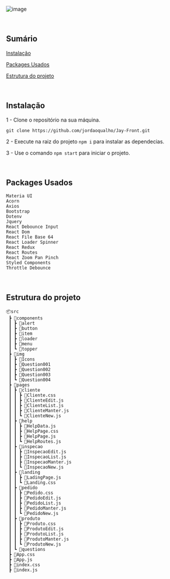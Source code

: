 ![image](https://user-images.githubusercontent.com/50970557/137419503-779b90e4-c5c8-4634-97d2-754651e7ad53.png)

<br/>

## Sumário

[Instalação](#instalação)

[Packages Usados](#packages-usados)

[Estrutura do projeto](#estrutura-do-projeto)


<br/>

## Instalação

1 - Clone o repositório na sua máquina.

```
git clone https://github.com/jordaoqualho/Jay-Front.git
```

2 - Execute na raiz do projeto `npm i` para instalar as dependecias.

3 - Use o comando `npm start` para iniciar o projeto.

<br/>

## Packages Usados

```
Materia UI
Acorn
Axios
Bootstrap
Dotenv
Jquery
React Debounce Input
React Dom
React File Base 64
React Loader Spinner
React Redux
React Routes
React Zoom Pan Pinch
Styled Components
Throttle Debounce
```
<br/>

## Estrutura do projeto

```
📦src
 ┣ 📂components
 ┃ ┣ 📂alert
 ┃ ┣ 📂button
 ┃ ┣ 📂item
 ┃ ┣ 📂loader
 ┃ ┣ 📂menu
 ┃ ┗ 📂topper
 ┣ 📂img
 ┃ ┣ 📂Icons
 ┃ ┣ 📂Question001
 ┃ ┣ 📂Question002
 ┃ ┣ 📂Question003
 ┃ ┗ 📂Question004
 ┣ 📂pages
 ┃ ┣ 📂cliente
 ┃ ┃ ┣ 📜Cliente.css
 ┃ ┃ ┣ 📜ClienteEdit.js
 ┃ ┃ ┣ 📜ClienteList.js
 ┃ ┃ ┣ 📜ClienteManter.js
 ┃ ┃ ┗ 📜ClienteNew.js
 ┃ ┣ 📂help
 ┃ ┃ ┣ 📜HelpData.js
 ┃ ┃ ┣ 📜HelpPage.css
 ┃ ┃ ┣ 📜HelpPage.js
 ┃ ┃ ┗ 📜HelpRoutes.js
 ┃ ┣ 📂inspecao
 ┃ ┃ ┣ 📜InspecaoEdit.js
 ┃ ┃ ┣ 📜InspecaoList.js
 ┃ ┃ ┣ 📜InspecaoManter.js
 ┃ ┃ ┗ 📜InspecaoNew.js
 ┃ ┣ 📂landing
 ┃ ┃ ┣ 📜LadingPage.js
 ┃ ┃ ┗ 📜Landing.css
 ┃ ┣ 📂pedido
 ┃ ┃ ┣ 📜Pedido.css
 ┃ ┃ ┣ 📜PedidoEdit.js
 ┃ ┃ ┣ 📜PedidoList.js
 ┃ ┃ ┣ 📜PedidoManter.js
 ┃ ┃ ┗ 📜PedidoNew.js
 ┃ ┣ 📂produto
 ┃ ┃ ┣ 📜Produto.css
 ┃ ┃ ┣ 📜ProdutoEdit.js
 ┃ ┃ ┣ 📜ProdutoList.js
 ┃ ┃ ┣ 📜ProdutoManter.js
 ┃ ┃ ┗ 📜ProdutoNew.js
 ┃ ┗ 📂questions
 ┣ 📜App.css
 ┣ 📜App.js
 ┣ 📜index.css
 ┣ 📜index.js
```

